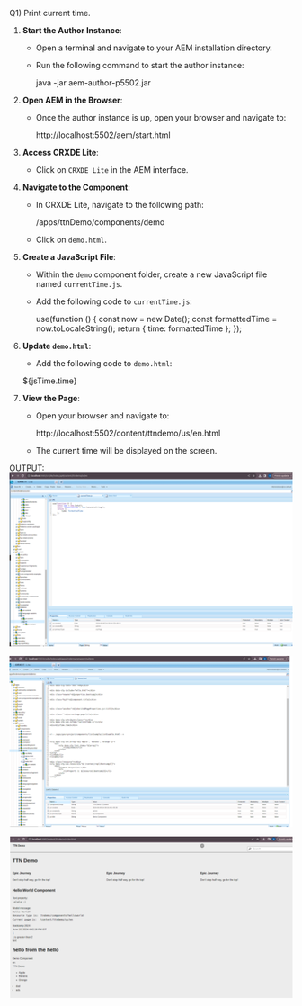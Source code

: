 Q1) Print current time.


1. **Start the Author Instance**:
    - Open a terminal and navigate to your AEM installation directory.
    - Run the following command to start the author instance:

      java -jar aem-author-p5502.jar


2. **Open AEM in the Browser**:
    - Once the author instance is up, open your browser and navigate to:

      http://localhost:5502/aem/start.html


3. **Access CRXDE Lite**:
    - Click on `CRXDE Lite` in the AEM interface.

4. **Navigate to the Component**:
    - In CRXDE Lite, navigate to the following path:

      /apps/ttnDemo/components/demo

    - Click on `demo.html`.

5. **Create a JavaScript File**:
    - Within the `demo` component folder, create a new JavaScript file named `currentTime.js`.
    - Add the following code to `currentTime.js`:

      use(function () {
      const now = new Date();
      const formattedTime = now.toLocaleString();
      return {
      time: formattedTime
      };
      });


6. **Update `demo.html`**:
    - Add the following code to `demo.html`:


     <sly data-sly-use.jsTime="currentTime.js"></sly>
     <div>${jsTime.time}</div>


7. **View the Page**:
    - Open your browser and navigate to:

      http://localhost:5502/content/ttndemo/us/en.html

    - The current time will be displayed on the screen.


OUTPUT:
![img_13.png](img_13.png)

![img_14.png](img_14.png)

![img_15.png](img_15.png)